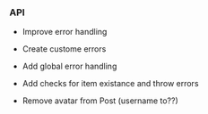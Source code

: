 ### API

- Improve error handling
- Create custome errors
- Add global error handling
- Add checks for item existance and throw errors

- Remove avatar from Post (username to??)
